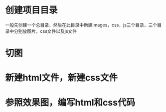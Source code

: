 # 创建项目目录
一般先创建一个总目录，然后在此目录中新建images，css，js三个目录，三个目录中分别放图片，css文件以及js文件
# 切图
# 新建html文件，新建css文件
# 参照效果图，编写html和css代码